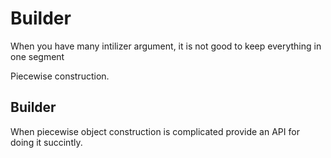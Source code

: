 # Builder

When you have many intilizer argument, it is not good to keep everything in one segment

Piecewise construction.

## Builder

When piecewise object construction is complicated provide an API for doing it succintly.
